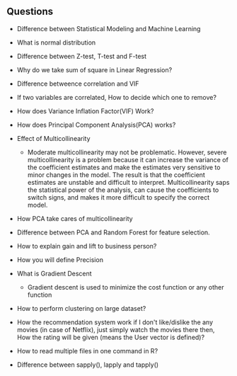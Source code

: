 ## Questions

- Difference between Statistical Modeling and Machine Learning
- What is normal distribution
- Difference between Z-test, T-test and F-test
- Why do we take sum of square in Linear Regression?
- Difference betweence correlation and VIF
- If two variables are correlated, How to decide which one to remove?
- How does Variance Inflation Factor(VIF) Work?
- How does Principal Component Analysis(PCA) works?
- Effect of Multicollinearity
  - Moderate multicollinearity may not be problematic. However, severe multicollinearity is a problem because it can increase the variance of the coefficient estimates and make the estimates very sensitive to minor changes in the model. The result is that the coefficient estimates are unstable and difficult to interpret. Multicollinearity saps the statistical power of the analysis, can cause the coefficients to switch signs, and makes it more difficult to specify the correct model.
  
- How PCA take cares of multicollinearity
- Difference between PCA and Random Forest for feature selection.
- How to explain gain and lift to business person?
- How you will define Precision
- What is Gradient Descent
  - Gradient descent is used to minimize the cost function or any other function

- How to perform clustering on large dataset?
- How the recommendation system work if I don't like/dislike the any movies (in case of Netflix), just simply watch the movies there then, How the rating will be given (means the User vector is defined)?



- How to read multiple files in one command in R?
- Difference between sapply(), lapply and tapply()





